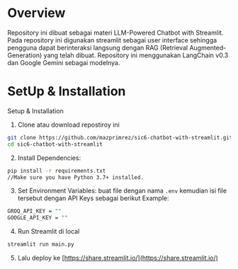 # Overview
Repository ini dibuat sebagai materi LLM-Powered Chatbot with Streamlit. Pada repository ini digunakan streamlit sebagai user interface sehingga pengguna dapat berinteraksi langsung dengan RAG (Retrieval Augmented-Generation) yang telah dibuat. Repository ini menggunakan LangChain v0.3 dan Google Gemini sebagai modelnya.

# SetUp & Installation
Setup & Installation
1. Clone atau download repostiroy ini
```bash
git clone https://github.com/mazprimrez/sic6-chatbot-with-streamlit.git
cd sic6-chatbot-with-streamlit
```
2. Install Dependencies:
```bash
pip install -r requirements.txt
//Make sure you have Python 3.7+ installed.
```
3. Set Environment Variables:
buat file dengan nama `.env` kemudian isi file tersebut dengan API Keys sebagai berikut
Example:
```bash
GROQ_API_KEY = ""
GOOGLE_API_KEY = ""
```
4. Run Streamlit di local
```bash
streamlit run main.py
```
5. Lalu deploy ke [https://share.streamlit.io/](https://share.streamlit.io/)
